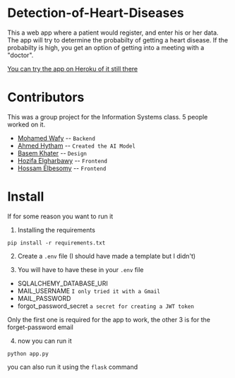 # Detection-of-Heart-Diseases
This a web app where a patient would register, and enter his or her data. The app will try to determine the probabilty of getting a heart disease. If the probabilty is high, you get an option of getting into a meeting with a "doctor".

[You can try the app on Heroku of it still there](https://dhd-project.herokuapp.com/)


# Contributors
This was a group project for the Information Systems class. 5 people worked on it.

- [Mohamed Wafy](https://github.com/MoWafy001) -- `Backend`
- [Ahmed Hytham](https://github.com/AhPro7) -- `Created the AI Model`
- [Basem Khater](https://github.com/BasemKhater) -- `Design`
- [Hozifa Elgharbawy](https://github.com/Hozifaelgharbawy) -- `Frontend`
- [Hossam Elbesomy](https://github.com/HossamElbesomy) -- `Frontend`

# Install
If for some reason you want to run it

1. Installing the requirements
```
pip install -r requirements.txt
```

2. Create a `.env` file (I should have made a template but I didn't)

3. You will have to have these in your `.env` file
- SQLALCHEMY_DATABASE_URI
- MAIL_USERNAME `I only tried it with a Gmail`
- MAIL_PASSWORD
- forgot_password_secret `a secret for creating a JWT token`

Only the first one is required for the app to work, the other 3 is for the forget-password email

4. now you can run it
```
python app.py
```
you can also run it using the `flask` command
